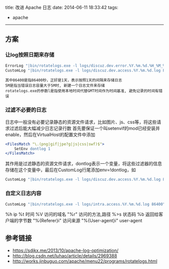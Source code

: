 title: 改进 Apache 日志
date: 2014-06-11 18:33:42
tags:
- apache
---
## 方案
### 让log按照日期来存储
```apache
ErrorLog "|bin/rotatelogs.exe -l logs/discuz.dev.error.%Y.%m.%d.%H_%M_%S.log 5M"
CustomLog "|bin/rotatelogs.exe -l logs/discuz.dev.access.%Y.%m.%d.log 86400" common
```
    其中86400是指86400秒，正好是1天，表示按照1天的间隔来存储日志
    5M是指当错误日志容量大于5M时, 新建一个日志文件来存储
    rotatelogs.exe的参数l是指使用本地时间代替GMT时间作为时间基准, 避免记录的时间有错误

### 过滤不必要的日志
日志中一般没有必要记录静态的资源文件请求，比如图片、js、css等，将这些请求过滤后能大幅减少日志记录行数
首先要保证一个叫setenvif的mod已经安装并enable，然后在VirtualHost的配置文件中添加
```apache
<FilesMatch "\.(png|gif|jpe?g|js|css|swf)$">
	SetEnv dontlog 1
</FilesMatch>
```
其作用是过滤静态的资源文件请求，dontlog表示一个变量，将这些过滤器的信息存储在这个变量中，最后在CustomLog行尾添加env=!dontlog，如
```apache
CustomLog "|bin/rotatelogs.exe -l logs/discuz.dev.access.%Y.%m.%d.log 86400" common env=!dontlog
```

### 自定义日志内容

```apache
CustomLog "|bin/rotatelogs.exe -l logs/intra.access.%Y.%m.%d.log 86400" "%h %t %V \"%r\" %>s %b \"%{Referer}i\" \"%{User-agent}i\"" env=!dontlog
```
%h ip
%t 时间
%V 访问的域名
\"%r\" 访问的方法,路径
%>s 状态码
%b 返回给客户端的字节数
\"%{Referer}i\" 访问来源
\"%{User-agent}i\" user-agent

## 参考链接
* https://sdjkx.me/2013/10/apache-log-optimization/
* http://blog.csdn.net/luhao/article/details/2969388
* http://works.jinbuguo.com/apache/menu22/programs/rotatelogs.html
